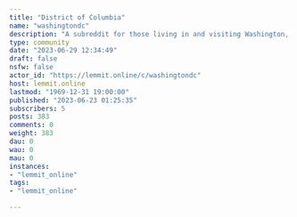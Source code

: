 ```yaml
---
title: "District of Columbia" 
name: "washingtondc"
description: "A subreddit for those living in and visiting Washington, DC and the immediate surrounding area. The humidity will pass, and remember: stand on..."
type: community
date: "2023-06-29 12:34:49"
draft: false
nsfw: false
actor_id: "https://lemmit.online/c/washingtondc"
host: lemmit.online
lastmod: "1969-12-31 19:00:00"
published: "2023-06-23 01:25:35"
subscribers: 5
posts: 383
comments: 0
weight: 383
dau: 0
wau: 0
mau: 0
instances:
- "lemmit_online"
tags: 
- "lemmit_online"

---
```

